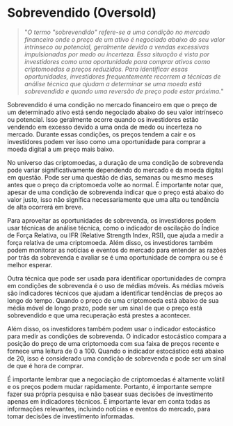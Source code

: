 # Sobrevendido (Oversold)

>"*O termo "sobrevendido" refere-se a uma condição no mercado financeiro onde o preço de um ativo é negociado abaixo do seu valor intrínseco ou potencial, geralmente devido a vendas excessivas impulsionadas por medo ou incerteza. Essa situação é vista por investidores como uma oportunidade para comprar ativos como criptomoedas a preços reduzidos. Para identificar essas oportunidades, investidores frequentemente recorrem a técnicas de análise técnica que ajudam a determinar se uma moeda está sobrevendida e quando uma reversão de preço pode estar próxima.*"

Sobrevendido é uma condição no mercado financeiro em que o preço de um determinado ativo está sendo negociado abaixo do seu valor intrínseco ou potencial. Isso geralmente ocorre quando os investidores estão vendendo em excesso devido a uma onda de medo ou incerteza no mercado. Durante essas condições, os preços tendem a cair e os investidores podem ver isso como uma oportunidade para comprar a moeda digital a um preço mais baixo.

No universo das criptomoedas, a duração de uma condição de sobrevenda pode variar significativamente dependendo do mercado e da moeda digital em questão. Pode ser uma questão de dias, semanas ou mesmo meses antes que o preço da criptomoeda volte ao normal. É importante notar que, apesar de uma condição de sobrevenda indicar que o preço está abaixo do valor justo, isso não significa necessariamente que uma alta ou tendência de alta ocorrerá em breve.

Para aproveitar as oportunidades de sobrevenda, os investidores podem usar técnicas de análise técnica, como o indicador de oscilação do Índice de Força Relativa, ou IFR (Relative Strength Index, RSI), que ajuda a medir a força relativa de uma criptomoeda. Além disso, os investidores também podem monitorar as notícias e eventos do mercado para entender as razões por trás da sobrevenda e avaliar se é uma oportunidade de compra ou se é melhor esperar.

Outra técnica que pode ser usada para identificar oportunidades de compra em condições de sobrevenda é o uso de médias móveis. As médias móveis são indicadores técnicos que ajudam a identificar tendências de preços ao longo do tempo. Quando o preço de uma criptomoeda está abaixo de sua média móvel de longo prazo, pode ser um sinal de que o preço está sobrevendido e que uma recuperação está prestes a acontecer.

Além disso, os investidores também podem usar o indicador estocástico para medir as condições de sobrevenda. O indicador estocástico compara a posição do preço de uma criptomoeda com sua faixa de preços recente e fornece uma leitura de 0 a 100. Quando o indicador estocástico está abaixo de 20, isso é considerado uma condição de sobrevenda e pode ser um sinal de que é hora de comprar.

É importante lembrar que a negociação de criptomoedas é altamente volátil e os preços podem mudar rapidamente. Portanto, é importante sempre fazer sua própria pesquisa e não basear suas decisões de investimento apenas em indicadores técnicos. É importante levar em conta todas as informações relevantes, incluindo notícias e eventos do mercado, para tomar decisões de investimento informadas.